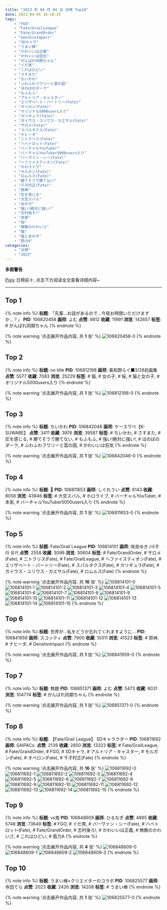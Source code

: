 ```yaml
---
title: "2023 年 04 月 04 日 日榜 Top10"
date: 2023-04-05 18:10:25
tags:
    - "FGO"
    - "Fate/GrailLeague"
    - "Fate/GrandOrder"
    - "GenshinImpact"
    - "SDキャラ"
    - "うまい棒"
    - "かわいいは正義"
    - "かわいいは狂気"
    - "がんばれ同期ちゃん"
    - "ぐだ男"
    - "これはひどい"
    - "さすまた"
    - "ちいかわ"
    - "ふわふわフワリーと雲の国"
    - "ほのぼのダーク"
    - "もふもふ"
    - "アルトリア・キャスター"
    - "エリザベート・バートリー(Fate)"
    - "オベロン(Fate)"
    - "オリジナル5000users入り"
    - "カリギュラ(Fate)"
    - "ガイウス・ユリウス・カエサル(Fate)"
    - "サロメ(Fate)"
    - "スパルタクス(Fate)"
    - "ナヒーダ"
    - "ニトクリス(Fate)"
    - "ハベトロット(Fate)"
    - "バーチャルYouTuber"
    - "バーチャルYouTuber5000users入り"
    - "バーヴァン・シー(Fate)"
    - "ヘファイスティオン(Fate)"
    - "ホロライブ"
    - "モルガン(Fate)"
    - "ロムルス(Fate)"
    - "勝てそうで勝てない"
    - "千子村正(Fate)"
    - "原神"
    - "圧を感じる"
    - "大空スバル"
    - "女の子"
    - "強い!絶対に強い!"
    - "志村後ろ!"
    - "本家"
    - "桜"
    - "無敵のかわいさ"
    - "猫"
    - "猫と女の子"
    - "筋力A"
categories:
    - "日榜"
    - "2023"
---
```


<i class="fa fa-triangle-exclamation"></i>**多图警告**<i class="fa fa-triangle-exclamation"></i>

[Pixiv](https://www.pixiv.net/) 日榜前十, 点击下方阅读全文查看详细内容~

<!-- more -->

---

## Top 1

{% note info %}
**标题**: 「先輩…お話があるので…今夜お時間いただけますか…？」
**PID**: 106820458 **画师**: よむ
**点赞**: 9812 **收藏**: 11991 **浏览**: 142657
**标签**: # がんばれ同期ちゃん
{% endnote %}

{% note warning '点击展开作品内容, 共 **1** 张' %}
![106820458-0](https://i.pixiv.re/img-original/img/2023/04/03/08/02/54/106820458_p0.png)
{% endnote %}

## Top 2

{% note info %}
**标题**: no title
**PID**: 106812198 **画师**: 美和野らぐ■3/28初画集
**点赞**: 5577 **收藏**: 7083 **浏览**: 25229
**标签**: # 猫, # 女の子, # 桜, # 猫と女の子, # オリジナル5000users入り
{% endnote %}

{% note warning '点击展开作品内容, 共 **1** 张' %}
![106812198-0](https://i.pixiv.re/img-original/img/2023/04/03/00/05/07/106812198_p0.jpg)
{% endnote %}

## Top 3

{% note info %}
**标题**: ちいかわ
**PID**: 106842046 **画师**: ケースワベ【K-SUWABE】
**点赞**: 3411 **收藏**: 3976 **浏览**: 39587
**标签**: # ちいかわ, # さすまた, # 圧を感じる, # 勝てそうで勝てない, # もふもふ, # 強い!絶対に強い!, # ほのぼのダーク, # ふわふわフワリーと雲の国, # かわいいは狂気
{% endnote %}

{% note warning '点击展开作品内容, 共 **1** 张' %}
![106842046-0](https://i.pixiv.re/img-original/img/2023/04/04/00/00/59/106842046_p0.jpg)
{% endnote %}

## Top 4

{% note info %}
**标题**: 🍹
**PID**: 106811653 **画师**: しぐれうい
**点赞**: 6143 **收藏**: 8058 **浏览**: 43846
**标签**: # 大空スバル, # ホロライブ, # バーチャルYouTuber, # 本家, # バーチャルYouTuber5000users入り
{% endnote %}

{% note warning '点击展开作品内容, 共 **1** 张' %}
![106811653-0](https://i.pixiv.re/img-original/img/2023/04/03/00/00/01/106811653_p0.jpg)
{% endnote %}

## Top 5

{% note info %}
**标题**: Fate/Grail League
**PID**: 106814101 **画师**: 咲良ゆき /사쿠라 유키
**点赞**: 2558 **收藏**: 3099 **浏览**: 30604
**标签**: # Fate/GrandOrder, # サロメ(Fate), # ニトクリス(Fate), # Fate/GrailLeague, # ヘファイスティオン(Fate), # エリザベート・バートリー(Fate), # スパルタクス(Fate), # カリギュラ(Fate), # ガイウス・ユリウス・カエサル(Fate), # ロムルス(Fate)
{% endnote %}

{% note warning '点击展开作品内容, 共 **16** 张' %}
![106814101-0](https://i.pixiv.re/img-original/img/2023/04/03/00/57/08/106814101_p0.png)
![106814101-1](https://i.pixiv.re/img-original/img/2023/04/03/00/57/08/106814101_p1.png)
![106814101-2](https://i.pixiv.re/img-original/img/2023/04/03/00/57/08/106814101_p2.png)
![106814101-3](https://i.pixiv.re/img-original/img/2023/04/03/00/57/08/106814101_p3.png)
![106814101-4](https://i.pixiv.re/img-original/img/2023/04/03/00/57/08/106814101_p4.png)
![106814101-5](https://i.pixiv.re/img-original/img/2023/04/03/00/57/08/106814101_p5.png)
![106814101-6](https://i.pixiv.re/img-original/img/2023/04/03/00/57/08/106814101_p6.png)
![106814101-7](https://i.pixiv.re/img-original/img/2023/04/03/00/57/08/106814101_p7.png)
![106814101-8](https://i.pixiv.re/img-original/img/2023/04/03/00/57/08/106814101_p8.png)
![106814101-9](https://i.pixiv.re/img-original/img/2023/04/03/00/57/08/106814101_p9.png)
![106814101-10](https://i.pixiv.re/img-original/img/2023/04/03/00/57/08/106814101_p10.png)
![106814101-11](https://i.pixiv.re/img-original/img/2023/04/03/00/57/08/106814101_p11.png)
![106814101-12](https://i.pixiv.re/img-original/img/2023/04/03/00/57/08/106814101_p12.png)
![106814101-13](https://i.pixiv.re/img-original/img/2023/04/03/00/57/08/106814101_p13.png)
![106814101-14](https://i.pixiv.re/img-original/img/2023/04/03/00/57/08/106814101_p14.png)
![106814101-15](https://i.pixiv.re/img-original/img/2023/04/03/00/57/08/106814101_p15.png)
{% endnote %}

## Top 6

{% note info %}
**标题**: 世界が…私をどうか忘れてくれますように…
**PID**: 106841959 **画师**: スコッティ
**点赞**: 7900 **收藏**: 10311 **浏览**: 41523
**标签**: # 原神, # ナヒーダ, # GenshinImpact
{% endnote %}

{% note warning '点击展开作品内容, 共 **1** 张' %}
![106841959-0](https://i.pixiv.re/img-original/img/2023/04/04/00/00/27/106841959_p0.jpg)
{% endnote %}

## Top 7

{% note info %}
**标题**: 無題
**PID**: 106851371 **画师**: よむ
**点赞**: 5473 **收藏**: 6031 **浏览**: 104774
**标签**: # がんばれ同期ちゃん
{% endnote %}

{% note warning '点击展开作品内容, 共 **1** 张' %}
![106851371-0](https://i.pixiv.re/img-original/img/2023/04/04/09/41/06/106851371_p0.png)
{% endnote %}

## Top 8

{% note info %}
**标题**: 【Fate/Grail League】 SDキャラクター
**PID**: 106811692 **画师**: SAIPACo.
**点赞**: 2139 **收藏**: 2850 **浏览**: 13323
**标签**: # Fate/GrailLeague, # Fate/GrandOrder, # FGO, # SDキャラ, # アルトリア・キャスター, # モルガン(Fate), # オベロン(Fate), # 千子村正(Fate)
{% endnote %}

{% note warning '点击展开作品内容, 共 **16** 张' %}
![106811692-0](https://i.pixiv.re/img-original/img/2023/04/03/00/00/08/106811692_p0.png)
![106811692-1](https://i.pixiv.re/img-original/img/2023/04/03/00/00/08/106811692_p1.png)
![106811692-2](https://i.pixiv.re/img-original/img/2023/04/03/00/00/08/106811692_p2.png)
![106811692-3](https://i.pixiv.re/img-original/img/2023/04/03/00/00/08/106811692_p3.png)
![106811692-4](https://i.pixiv.re/img-original/img/2023/04/03/00/00/08/106811692_p4.png)
![106811692-5](https://i.pixiv.re/img-original/img/2023/04/03/00/00/08/106811692_p5.png)
![106811692-6](https://i.pixiv.re/img-original/img/2023/04/03/00/00/08/106811692_p6.png)
![106811692-7](https://i.pixiv.re/img-original/img/2023/04/03/00/00/08/106811692_p7.png)
![106811692-8](https://i.pixiv.re/img-original/img/2023/04/03/00/00/08/106811692_p8.png)
![106811692-9](https://i.pixiv.re/img-original/img/2023/04/03/00/00/08/106811692_p9.png)
![106811692-10](https://i.pixiv.re/img-original/img/2023/04/03/00/00/08/106811692_p10.png)
![106811692-11](https://i.pixiv.re/img-original/img/2023/04/03/00/00/08/106811692_p11.png)
![106811692-12](https://i.pixiv.re/img-original/img/2023/04/03/00/00/08/106811692_p12.png)
![106811692-13](https://i.pixiv.re/img-original/img/2023/04/03/00/00/08/106811692_p13.png)
![106811692-14](https://i.pixiv.re/img-original/img/2023/04/03/00/00/08/106811692_p14.png)
![106811692-15](https://i.pixiv.re/img-original/img/2023/04/03/00/00/08/106811692_p15.png)
{% endnote %}

## Top 9

{% note info %}
**标题**: vs鬼
**PID**: 106848609 **画师**: ひるなぎ
**点赞**: 4895 **收藏**: 5748 **浏览**: 73649
**标签**: # FGO, # ぐだ男, # バーヴァン・シー(Fate), # ハベトロット(Fate), # Fate/GrandOrder, # 志村後ろ!, # かわいいは正義, # 無敵のかわいさ, # これはひどい, # 筋力A
{% endnote %}

{% note warning '点击展开作品内容, 共 **4** 张' %}
![106848609-0](https://i.pixiv.re/img-original/img/2023/04/04/06/00/11/106848609_p0.jpg)
![106848609-1](https://i.pixiv.re/img-original/img/2023/04/04/06/00/11/106848609_p1.jpg)
![106848609-2](https://i.pixiv.re/img-original/img/2023/04/04/06/00/11/106848609_p2.jpg)
![106848609-3](https://i.pixiv.re/img-original/img/2023/04/04/06/00/11/106848609_p3.jpg)
{% endnote %}

## Top 10

{% note info %}
**标题**: うまい棒×クリエイターのコラボ
**PID**: 106825577 **画师**: 寺田てら
**点赞**: 2023 **收藏**: 2426 **浏览**: 14208
**标签**: # うまい棒
{% endnote %}

{% note warning '点击展开作品内容, 共 **1** 张' %}
![106825577-0](https://i.pixiv.re/img-original/img/2023/04/03/13/41/28/106825577_p0.jpg)
{% endnote %}
